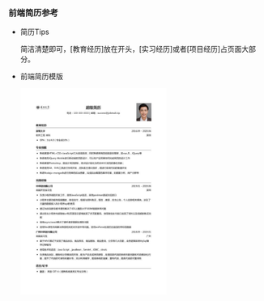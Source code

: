 ### 前端简历参考
- 简历Tips

    简洁清楚即可，[教育经历]放在开头，[实习经历]或者[项目经历]占页面大部分。

- 前端简历模版

    <img src="/4cv/Front-end_cv.png"  width = 60%>

